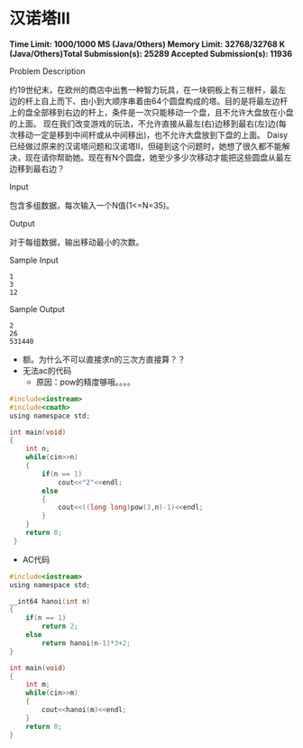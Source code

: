 



# 汉诺塔III

**Time Limit: 1000/1000 MS (Java/Others)    Memory Limit: 32768/32768 K (Java/Others)Total Submission(s): 25289    Accepted Submission(s): 11936**

Problem Description

约19世纪末，在欧州的商店中出售一种智力玩具，在一块铜板上有三根杆，最左边的杆上自上而下、由小到大顺序串着由64个圆盘构成的塔。目的是将最左边杆上的盘全部移到右边的杆上，条件是一次只能移动一个盘，且不允许大盘放在小盘的上面。
现在我们改变游戏的玩法，不允许直接从最左(右)边移到最右(左)边(每次移动一定是移到中间杆或从中间移出)，也不允许大盘放到下盘的上面。
Daisy已经做过原来的汉诺塔问题和汉诺塔II，但碰到这个问题时，她想了很久都不能解决，现在请你帮助她。现在有N个圆盘，她至少多少次移动才能把这些圆盘从最左边移到最右边？

 

Input

包含多组数据，每次输入一个N值(1<=N=35)。

 

Output

对于每组数据，输出移动最小的次数。

 

Sample Input

```
1
3
12
```

 

Sample Output

```
2
26
531440
```

- 额。为什么不可以直接求n的三次方直接算？？
- 无法ac的代码
  - 原因：pow的精度够哦。。。。

```c
#include<iostream>
#include<cmath>
using namespace std;

int main(void)
{
	int n;
	while(cin>>n)
	{
		if(n == 1)
			cout<<"2"<<endl;
		else
		{
			cout<<((long long)pow(3,n)-1)<<endl;
		}
	}
	return 0;
 }
```





- AC代码

```c
#include<iostream>
using namespace std;

__int64 hanoi(int n)
{
	if(n == 1)
		return 2;
	else
		return hanoi(n-1)*3+2;
}

int main(void)
{
	int m;
	while(cin>>m)
	{
		cout<<hanoi(m)<<endl;
	}
	return 0;
}
```

